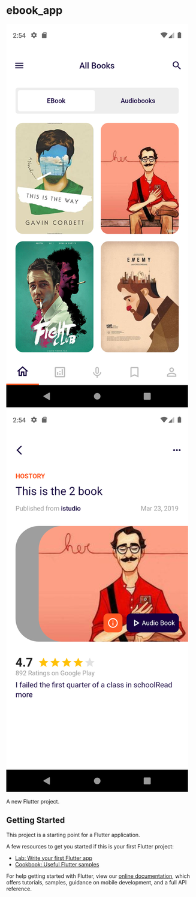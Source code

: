 # ebook_app

![home](https://github.com/Matheus-Tankian/ebook_app/blob/main/Screenshot_1638068071.png)
![detail](https://github.com/Matheus-Tankian/ebook_app/blob/main/Screenshot_1638068096.png)

A new Flutter project.

## Getting Started

This project is a starting point for a Flutter application.

A few resources to get you started if this is your first Flutter project:

- [Lab: Write your first Flutter app](https://flutter.dev/docs/get-started/codelab)
- [Cookbook: Useful Flutter samples](https://flutter.dev/docs/cookbook)

For help getting started with Flutter, view our
[online documentation](https://flutter.dev/docs), which offers tutorials,
samples, guidance on mobile development, and a full API reference.
